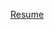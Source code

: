 <!--
.. title: Resume
.. slug: resume
.. date: 2018-03-27 23:35:07 UTC-07:00
.. tags: 
.. category: 
.. link: 
.. description: 
.. type: text
-->

<a href='/resume-latest-public.pdf'>Resume</a>
